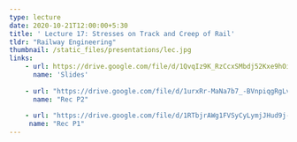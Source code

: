 ```yaml
---
type: lecture
date: 2020-10-21T12:00:00+5:30
title: ' Lecture 17: Stresses on Track and Creep of Rail'
tldr: "Railway Engineering"
thumbnail: /static_files/presentations/lec.jpg
links: 
    - url: https://drive.google.com/file/d/1QvqIz9K_RzCcxSMbdj52Kxe9hOiq-JPv/view?usp=sharing
      name: 'Slides'
      
    - url: "https://drive.google.com/file/d/1urxRr-MaNa7b7_-BVnpiqgRgLvee_tPv/view?usp=sharing"
      name: "Rec P2"
      
    - url: "https://drive.google.com/file/d/1RTbjrAWg1FVSyCyLymjJHud9j-nDcFM7/view?usp=sharing"
     name: "Rec P1"
---
```

